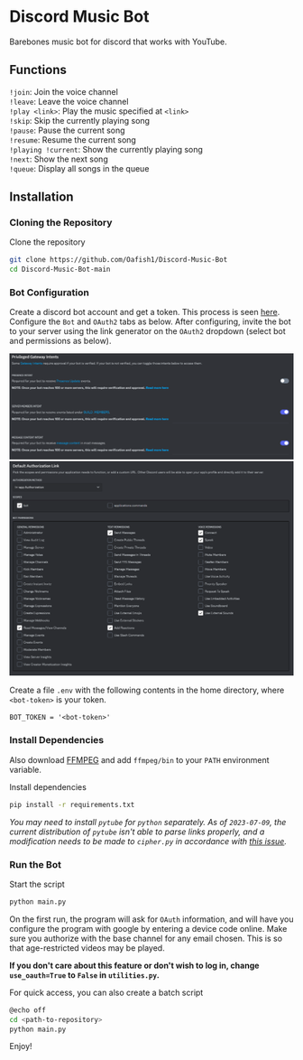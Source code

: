# Discord Music Bot

Barebones music bot for discord that works with YouTube.

## Functions

`!join`: Join the voice channel\
`!leave`: Leave the voice channel\
`!play <link>`: Play the music specified at `<link>`\
`!skip`: Skip the currently playing song\
`!pause`: Pause the current song\
`!resume`: Resume the current song\
`!playing !current`: Show the currently playing song\
`!next`: Show the next song\
`!queue`: Display all songs in the queue

## Installation

### Cloning the Repository

Clone the repository

```bash
git clone https://github.com/Oafish1/Discord-Music-Bot
cd Discord-Music-Bot-main
```

### Bot Configuration

Create a discord bot account and get a token. This process is seen [here](https://discordgsm.com/guide/how-to-get-a-discord-bot-token).  Configure the `Bot` and `OAuth2` tabs as below.  After configuring, invite the bot to your server using the link generator on the `OAuth2` dropdown (select bot and permissions as below).

<img src='img\privileged_gateway_intents.PNG' alt='Privileged Gateway Intents' width='600'/>
<img src='img\default_authorization_link.PNG' alt='Default Authorization Link' width='600'/>

Create a file `.env` with the following contents in the home directory, where `<bot-token>` is your token.

```text
BOT_TOKEN = '<bot-token>'
```

### Install Dependencies

Also download [FFMPEG](https://ffmpeg.org/download.html) and add `ffmpeg/bin` to your `PATH` environment variable.

Install dependencies

```bash
pip install -r requirements.txt
```

*You may need to install `pytube` for `python` separately.  As of `2023-07-09`, the current distribution of `pytube` isn't able to parse links properly, and a modification needs to be made to `cipher.py` in accordance with [this issue](https://github.com/pytube/pytube/issues/1678#issuecomment-1603948730).*

### Run the Bot

Start the script

```bash
python main.py
```

On the first run, the program will ask for `OAuth` information, and will have you configure the program with google by entering a device code online.  Make sure you authorize with the base channel for any email chosen.  This is so that age-restricted videos may be played.

**If you don't care about this feature or don't wish to log in, change `use_oauth=True` to `False` in `utilities.py`.**

For quick access, you can also create a batch script

```bash
@echo off
cd <path-to-repository>
python main.py
```

Enjoy!
